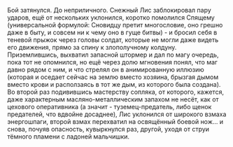 Бой затянулся. До неприличного. Снежный Лис заблокировал пару ударов, ещё от нескольких уклонился, коротко помолился Спящему (универсальной формулой: Сновидцу претит многословие, оно грешно даже в быту, и совсем ни к чему оно в гуще битвы) - и бросил себя в теневой прыжок через головы солдат, которые не могли даже видеть его движения, прямо за спину к злополучному колдуну. Приземлившись, выхватил запасной штормер и дал по магу очередь, пока тот не опомнился, но ещё через долю мгновения понял, что маг давно рядом с ним, и что стрелял он в анимированную иллюзию (которая и оседает сейчас на землю вместо хозяина, брызгая дымом вместо крови и расползаясь в тот же дым, из которого была создана). Во второй раз подивившись мастерству сопляка, от которого, кажется, даже характерным масляно-металлическим запахом не несёт, как от цехового оперативника (а значит - туземец-предатель, либо щенок предателей, что вдвойне досаднее), Лис уклонился от широкого взмаха энергошпаги, второй взмах перехватил на освящённый боевой нож… и снова, почуяв опасность, кувыркнулся раз, другой, уходя от струи тёмного пламени с ладоней мальчишки.
